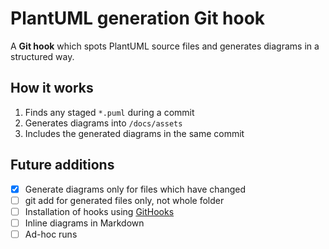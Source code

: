 # PlantUML generation Git hook

A **Git hook** which spots PlantUML source files and generates diagrams in a structured way.

## How it works

1. Finds any staged `*.puml` during a commit
2. Generates diagrams into `/docs/assets`
3. Includes the generated diagrams in the same commit

## Future additions

* [x] Generate diagrams only for files which have changed
* [ ] git add for generated files only, not whole folder
* [ ] Installation of hooks using [GitHooks][githooks]
* [ ] Inline diagrams in Markdown
* [ ] Ad-hoc runs

[githooks]: https://github.com/rycus86/githooks
